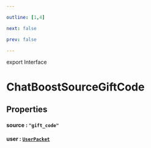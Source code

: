 ```yaml
---

outline: [1,4]

next: false

prev: false

---
```


export Interface
# ChatBoostSourceGiftCode

## Properties

#### source : `"gift_code"`

#### user : [`UserPacket`](./UserPacket.md)
